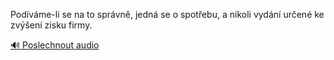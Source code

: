 
Podíváme-li se na to správně, jedná se o spotřebu, a nikoli vydání určené ke zvýšení zisku firmy.

[🔊 Poslechnout audio](/data/7-paragraphs/audio/chapter_47/para_006-Podvme-li-se-na-to-sprvn-jedn-se-o-spotebu.mp3)

